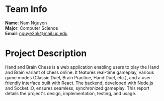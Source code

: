 # Team Info

**Name**: Nam Nguyen <br>
**Major**: Computer Science <br>
**Email**: nguye2nk@mail.uc.edu <br>

# Project Description  

Hand and Brain Chess is a web application enabling users to play the Hand and Brain variant of chess online. It features real-time gameplay, various game modes (Classic Duel, Brain Practice, Hand Duel, etc.), and a user-friendly interface built with React.  The backend, developed with Node.js and Socket.IO, ensures seamless, synchronized gameplay.  This report details the project's design, implementation, testing, and usage.
